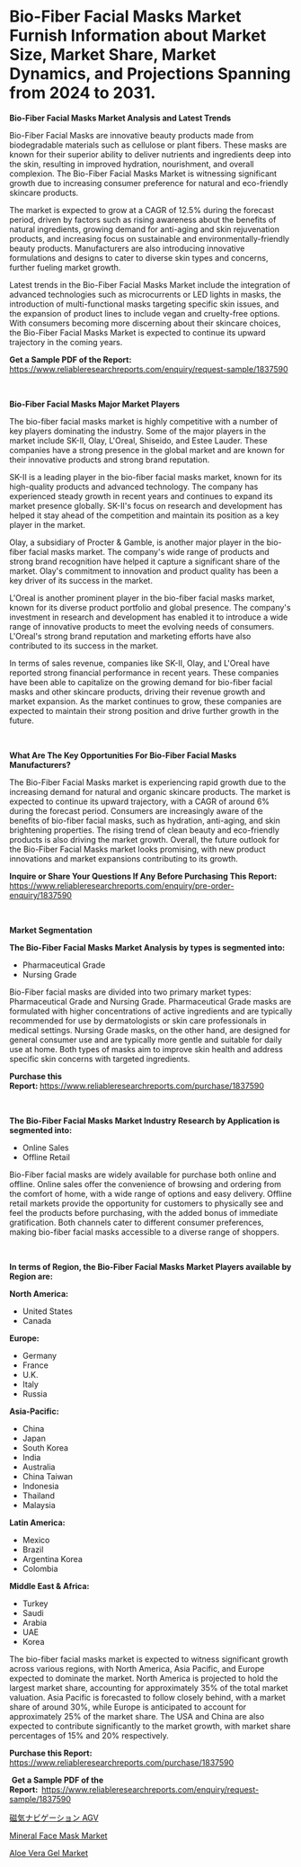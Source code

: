 <p><h1>Bio-Fiber Facial Masks Market Furnish Information about Market Size, Market Share, Market Dynamics, and Projections Spanning from 2024 to 2031.</h1></p><p><strong>Bio-Fiber Facial Masks Market Analysis and Latest Trends</strong></p>
<p><p>Bio-Fiber Facial Masks are innovative beauty products made from biodegradable materials such as cellulose or plant fibers. These masks are known for their superior ability to deliver nutrients and ingredients deep into the skin, resulting in improved hydration, nourishment, and overall complexion. The Bio-Fiber Facial Masks Market is witnessing significant growth due to increasing consumer preference for natural and eco-friendly skincare products.</p><p>The market is expected to grow at a CAGR of 12.5% during the forecast period, driven by factors such as rising awareness about the benefits of natural ingredients, growing demand for anti-aging and skin rejuvenation products, and increasing focus on sustainable and environmentally-friendly beauty products. Manufacturers are also introducing innovative formulations and designs to cater to diverse skin types and concerns, further fueling market growth.</p><p>Latest trends in the Bio-Fiber Facial Masks Market include the integration of advanced technologies such as microcurrents or LED lights in masks, the introduction of multi-functional masks targeting specific skin issues, and the expansion of product lines to include vegan and cruelty-free options. With consumers becoming more discerning about their skincare choices, the Bio-Fiber Facial Masks Market is expected to continue its upward trajectory in the coming years.</p></p>
<p><strong>Get a Sample PDF of the Report:&nbsp;</strong> <a href="https://www.reliableresearchreports.com/enquiry/request-sample/1837590">https://www.reliableresearchreports.com/enquiry/request-sample/1837590</a></p>
<p>&nbsp;</p>
<p><strong>Bio-Fiber Facial Masks Major Market Players</strong></p>
<p><p>The bio-fiber facial masks market is highly competitive with a number of key players dominating the industry. Some of the major players in the market include SK-II, Olay, L'Oreal, Shiseido, and Estee Lauder. These companies have a strong presence in the global market and are known for their innovative products and strong brand reputation.</p><p>SK-II is a leading player in the bio-fiber facial masks market, known for its high-quality products and advanced technology. The company has experienced steady growth in recent years and continues to expand its market presence globally. SK-II's focus on research and development has helped it stay ahead of the competition and maintain its position as a key player in the market.</p><p>Olay, a subsidiary of Procter & Gamble, is another major player in the bio-fiber facial masks market. The company's wide range of products and strong brand recognition have helped it capture a significant share of the market. Olay's commitment to innovation and product quality has been a key driver of its success in the market.</p><p>L'Oreal is another prominent player in the bio-fiber facial masks market, known for its diverse product portfolio and global presence. The company's investment in research and development has enabled it to introduce a wide range of innovative products to meet the evolving needs of consumers. L'Oreal's strong brand reputation and marketing efforts have also contributed to its success in the market.</p><p>In terms of sales revenue, companies like SK-II, Olay, and L'Oreal have reported strong financial performance in recent years. These companies have been able to capitalize on the growing demand for bio-fiber facial masks and other skincare products, driving their revenue growth and market expansion. As the market continues to grow, these companies are expected to maintain their strong position and drive further growth in the future.</p></p>
<p>&nbsp;</p>
<p><strong>What Are The Key Opportunities For Bio-Fiber Facial Masks Manufacturers?</strong></p>
<p><p>The Bio-Fiber Facial Masks market is experiencing rapid growth due to the increasing demand for natural and organic skincare products. The market is expected to continue its upward trajectory, with a CAGR of around 6% during the forecast period. Consumers are increasingly aware of the benefits of bio-fiber facial masks, such as hydration, anti-aging, and skin brightening properties. The rising trend of clean beauty and eco-friendly products is also driving the market growth. Overall, the future outlook for the Bio-Fiber Facial Masks market looks promising, with new product innovations and market expansions contributing to its growth.</p></p>
<p><strong>Inquire or Share Your Questions If Any Before Purchasing This Report:</strong> <a href="https://www.reliableresearchreports.com/enquiry/pre-order-enquiry/1837590">https://www.reliableresearchreports.com/enquiry/pre-order-enquiry/1837590</a></p>
<p>&nbsp;</p>
<p><strong>Market Segmentation</strong></p>
<p><strong>The Bio-Fiber Facial Masks Market Analysis by types is segmented into:</strong></p>
<p><ul><li>Pharmaceutical Grade</li><li>Nursing Grade</li></ul></p>
<p><p>Bio-Fiber facial masks are divided into two primary market types: Pharmaceutical Grade and Nursing Grade. Pharmaceutical Grade masks are formulated with higher concentrations of active ingredients and are typically recommended for use by dermatologists or skin care professionals in medical settings. Nursing Grade masks, on the other hand, are designed for general consumer use and are typically more gentle and suitable for daily use at home. Both types of masks aim to improve skin health and address specific skin concerns with targeted ingredients.</p></p>
<p><strong>Purchase this Report:&nbsp;</strong><a href="https://www.reliableresearchreports.com/purchase/1837590">https://www.reliableresearchreports.com/purchase/1837590</a></p>
<p>&nbsp;</p>
<p><strong>The Bio-Fiber Facial Masks Market Industry Research by Application is segmented into:</strong></p>
<p><ul><li>Online Sales</li><li>Offline Retail</li></ul></p>
<p><p>Bio-Fiber facial masks are widely available for purchase both online and offline. Online sales offer the convenience of browsing and ordering from the comfort of home, with a wide range of options and easy delivery. Offline retail markets provide the opportunity for customers to physically see and feel the products before purchasing, with the added bonus of immediate gratification. Both channels cater to different consumer preferences, making bio-fiber facial masks accessible to a diverse range of shoppers.</p></p>
<p>&nbsp;</p>
<p><strong>In terms of Region, the Bio-Fiber Facial Masks Market Players available by Region are:</strong></p>
<p>
    <p> <strong> North America: </strong>
        <ul>
            <li>United States</li>
            <li>Canada</li>
        </ul>
        </p> 
    <p> <strong> Europe: </strong>
        <ul>
            <li>Germany</li>
            <li>France</li>
            <li>U.K.</li>
            <li>Italy</li>
            <li>Russia</li>
        </ul>
        </p> 
    <p> <strong> Asia-Pacific: </strong>
        <ul>
            <li>China</li>
            <li>Japan</li>
            <li>South Korea</li>
            <li>India</li>
            <li>Australia</li>
            <li>China Taiwan</li>
            <li>Indonesia</li>
            <li>Thailand</li>
            <li>Malaysia</li>
        </ul>
        </p> 
    <p> <strong> Latin America: </strong>
        <ul>
            <li>Mexico</li>
            <li>Brazil</li>
            <li>Argentina Korea</li>
            <li>Colombia</li>
        </ul>
        </p> 
    <p> <strong> Middle East & Africa: </strong>
        <ul>
            <li>Turkey</li>
            <li>Saudi</li>
            <li>Arabia</li>
            <li>UAE</li>
            <li>Korea</li>
        </ul>
    </p>
    </p>
<p><p>The bio-fiber facial masks market is expected to witness significant growth across various regions, with North America, Asia Pacific, and Europe expected to dominate the market. North America is projected to hold the largest market share, accounting for approximately 35% of the total market valuation. Asia Pacific is forecasted to follow closely behind, with a market share of around 30%, while Europe is anticipated to account for approximately 25% of the market share. The USA and China are also expected to contribute significantly to the market growth, with market share percentages of 15% and 20% respectively.</p></p>
<p><strong>Purchase this Report: </strong><a href="https://www.reliableresearchreports.com/purchase/1837590">https://www.reliableresearchreports.com/purchase/1837590</a></p>
<p>&nbsp;<strong>Get a Sample PDF of the Report:&nbsp;&nbsp;</strong><a href="https://www.reliableresearchreports.com/enquiry/request-sample/1837590">https://www.reliableresearchreports.com/enquiry/request-sample/1837590</a></p>
<p><strong></strong></p>
<p><p><a href="https://github.com/wkuactfdzwizk06/Market-Research-Report-List-1/blob/main/62082677685.md">磁気ナビゲーション AGV</a></p><p><a href="https://github.com/ChiragRp1/Market-Research-Report-List-3/blob/main/mineral-face-mask-market.md">Mineral Face Mask Market</a></p><p><a href="https://valiant-lunge-8fe.notion.site/Aloe-Vera-Gel-Market-Challenges-Opportunities-and-Growth-Drivers-and-Major-Market-Players-forecas-37c62e0981ac417bbabf2b3f5d69bb38">Aloe Vera Gel Market</a></p></p>